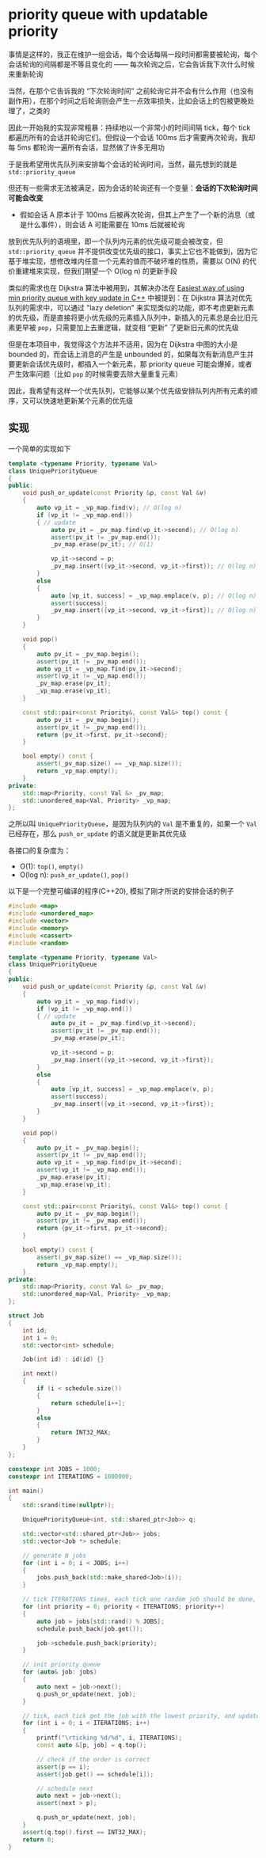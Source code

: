 # priority queue with updatable priority

事情是这样的，我正在维护一组会话，每个会话每隔一段时间都需要被轮询，每个会话轮询的间隔都是不等且变化的 —— 每次轮询之后，它会告诉我下次什么时候来重新轮询

当然，在那个它告诉我的 “下次轮询时间” 之前轮询它并不会有什么作用（也没有副作用），在那个时间之后轮询则会产生一点效率损失，比如会话上的包被更晚处理了，之类的

因此一开始我的实现非常粗暴：持续地以一个非常小的时间间隔 tick，每个 tick 都遍历所有的会话并轮询它们。但假设一个会话 100ms 后才需要再次轮询，我却每 5ms 都轮询一遍所有会话，显然做了许多无用功

于是我希望用优先队列来安排每个会话的轮询时间，当然，最先想到的就是 `std::priority_queue`

但还有一些需求无法被满足，因为会话的轮询还有一个变量：**会话的下次轮询时间可能会改变**
- 假如会话 A 原本计于 100ms 后被再次轮询，但其上产生了一个新的消息（或是什么事件），则会话 A 可能需要在 10ms 后就被轮询

放到优先队列的语境里，即一个队列内元素的优先级可能会被改变，但 `std::priority_queue` 并不提供改变优先级的接口，事实上它也不能做到，因为它基于堆实现，想修改堆内任意一个元素的值而不破坏堆的性质，需要以 O(N) 的代价重建堆来实现，但我们期望一个 O(log n) 的更新手段

类似的需求也在 Dijkstra 算法中被用到，其解决办法在 [Easiest way of using min priority queue with key update in C++](https://stackoverflow.com/a/27305600) 中被提到：在 Dijkstra 算法对优先队列的需求中，可以通过 "lazy deletion" 来实现类似的功能，即不考虑更新元素的优先级，而是直接将更小优先级的元素插入队列中，新插入的元素总是会比旧元素更早被 `pop`，只需要加上去重逻辑，就变相 “更新” 了更新旧元素的优先级

但是在本项目中，我觉得这个方法并不适用，因为在 Dijkstra 中图的大小是 bounded 的，而会话上消息的产生是 unbounded 的，如果每次有新消息产生并要更新会话优先级时，都插入一个新元素，那 priority queue 可能会爆掉，或者产生效率问题（比如 `pop` 的时候需要去除大量重复元素）

因此，我希望有这样一个优先队列，它能够以某个优先级安排队列内所有元素的顺序，又可以快速地更新某个元素的优先级

## 实现
一个简单的实现如下
```c++
template <typename Priority, typename Val>
class UniquePriorityQueue
{
public:
    void push_or_update(const Priority &p, const Val &v)
    {
        auto vp_it = _vp_map.find(v); // O(log n)
        if (vp_it != _vp_map.end())
        { // update
            auto pv_it = _pv_map.find(vp_it->second); // O(log n)
            assert(pv_it != _pv_map.end());
            _pv_map.erase(pv_it); // O(1)

            vp_it->second = p;
            _pv_map.insert({vp_it->second, vp_it->first}); // O(log n)
        }
        else
        {
            auto [vp_it, success] = _vp_map.emplace(v, p); // O(log n)
            assert(success);
            _pv_map.insert({vp_it->second, vp_it->first}); // O(log n)
        }
    }

    void pop()
    {
        auto pv_it = _pv_map.begin();
        assert(pv_it != _pv_map.end());
        auto vp_it = _vp_map.find(pv_it->second);
        assert(vp_it != _vp_map.end());
        _pv_map.erase(pv_it);
        _vp_map.erase(vp_it);
    }

    const std::pair<const Priority&, const Val&> top() const {
        auto pv_it = _pv_map.begin();
        assert(pv_it != _pv_map.end());
        return {pv_it->first, pv_it->second};
    }

    bool empty() const {
        assert(_pv_map.size() == _vp_map.size());
        return _vp_map.empty();
    }
private:
    std::map<Priority, const Val &> _pv_map;
    std::unordered_map<Val, Priority> _vp_map;
};
```
之所以叫 `UniquePriorityQueue`，是因为队列内的 `Val` 是不重复的，如果一个 `Val` 已经存在，那么 `push_or_update` 的语义就是更新其优先级

各接口的复杂度为：
- O(1): `top()`, `empty()`
- O(log n): `push_or_update()`, `pop()`

以下是一个完整可编译的程序(C++20), 模拟了刚才所说的安排会话的例子
```c++
#include <map>
#include <unordered_map>
#include <vector>
#include <memory>
#include <cassert>
#include <random>

template <typename Priority, typename Val>
class UniquePriorityQueue
{
public:
    void push_or_update(const Priority &p, const Val &v)
    {
        auto vp_it = _vp_map.find(v);
        if (vp_it != _vp_map.end())
        { // update
            auto pv_it = _pv_map.find(vp_it->second);
            assert(pv_it != _pv_map.end());
            _pv_map.erase(pv_it);

            vp_it->second = p;
            _pv_map.insert({vp_it->second, vp_it->first});
        }
        else
        {
            auto [vp_it, success] = _vp_map.emplace(v, p);
            assert(success);
            _pv_map.insert({vp_it->second, vp_it->first});
        }
    }

    void pop()
    {
        auto pv_it = _pv_map.begin();
        assert(pv_it != _pv_map.end());
        auto vp_it = _vp_map.find(pv_it->second);
        assert(vp_it != _vp_map.end());
        _pv_map.erase(pv_it);
        _vp_map.erase(vp_it);
    }

    const std::pair<const Priority&, const Val&> top() const {
        auto pv_it = _pv_map.begin();
        assert(pv_it != _pv_map.end());
        return {pv_it->first, pv_it->second};
    }

    bool empty() const {
        assert(_pv_map.size() == _vp_map.size());
        return _vp_map.empty();
    }
private:
    std::map<Priority, const Val &> _pv_map;
    std::unordered_map<Val, Priority> _vp_map;
};

struct Job
{
    int id;
    int i = 0;
    std::vector<int> schedule;

    Job(int id) : id(id) {}

    int next()
    {
        if (i < schedule.size())
        {
            return schedule[i++];
        }
        else
        {
            return INT32_MAX;
        }
    }
};

constexpr int JOBS = 1000;
constexpr int ITERATIONS = 1000000;

int main()
{
    std::srand(time(nullptr));

    UniquePriorityQueue<int, std::shared_ptr<Job>> q;

    std::vector<std::shared_ptr<Job>> jobs;
    std::vector<Job *> schedule;

    // generate N jobs
    for (int i = 0; i < JOBS; i++)
    {
        jobs.push_back(std::make_shared<Job>(i));
    }

    // tick ITERATIONS times, each tick one random job should be done, use `schedule` to record the order
    for (int priority = 0; priority < ITERATIONS; priority++)
    {
        auto job = jobs[std::rand() % JOBS];
        schedule.push_back(job.get());

        job->schedule.push_back(priority);
    }

    // init priority queue
    for (auto& job: jobs)
    {
        auto next = job->next();
        q.push_or_update(next, job);
    }

    // tick, each tick get the job with the lowest priority, and update its priority
    for (int i = 0; i < ITERATIONS; i++)
    {
        printf("\rticking %d/%d", i, ITERATIONS);
        const auto &[p, job] = q.top();

        // check if the order is correct
        assert(p == i);
        assert(job.get() == schedule[i]);

        // schedule next
        auto next = job->next();
        assert(next > p);

        q.push_or_update(next, job);
    }
    assert(q.top().first == INT32_MAX);
    return 0;
}
```

